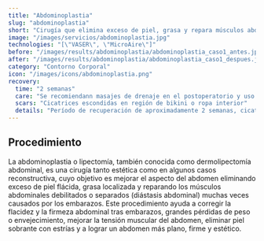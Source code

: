 ```yaml
---
title: "Abdominoplastia"
slug: "abdominoplastia"
short: "Cirugía que elimina exceso de piel, grasa y repara músculos abdominales para un abdomen más plano y firme."
image: "/images/servicios/abdominoplastia.jpg"
technologies: "[\"VASER\", \"MicroAire\"]"
before: "/images/results/abdominoplastia/abdominoplastia_caso1_antes.jpg"
after: "/images/results/abdominoplastia/abdominoplastia_caso1_despues.jpg"
category: "Contorno Corporal"
icon: "/images/icons/abdominoplastia.png"
recovery: 
  time: "2 semanas"
  care: "Se recomiendann masajes de drenaje en el postoperatorio y uso continuo de fajas modeladoras durante un tiempo determinado"
  scars: "Cicatrices escondidas en región de bikini o ropa interior"
  details: "Período de recuperación de aproximadamente 2 semanas, cicatrices escondidas en región de bikini o ropa interior, Se recomiendann masajes de drenaje en el postoperatorio y uso continuo de fajas modeladoras durante un tiempo determinado."
---
```




## Procedimiento

La abdominoplastia o lipectomía, también conocida como dermolipectomía abdominal, es una cirugía tanto estética como en algunos casos reconstructiva, cuyo objetivo es mejorar el aspecto del abdomen eliminando exceso de piel flácida, grasa localizada y reparando los músculos abdominales debilitados o separados (diástasis abdominal) muchas veces causados por los embarazos. Este procedimiento ayuda a corregir la flacidez y la firmeza abdominal tras embarazos, grandes pérdidas de peso o envejecimiento, mejorar la tensión muscular del abdomen, eliminar piel sobrante con estrías y a lograr un abdomen más plano, firme y estético.

